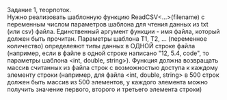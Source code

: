 Задание 1, теорпоток.  
Нужно реализовать шаблонную функцию ReadCSV<...>(filename) с переменным числом параметров шаблона для чтения данных из txt (или csv) файла. Единственный аргумент функции - имя файла, который должен быть прочитан. 
Параметры шаблона T1, T2, ... (переменное количество) определеяют типы данных в ОДНОЙ строке файла (например, если в файле в одной строке написано "12, 5.4, code", то параметры шаблона <int, double, string>). Функция должна возвращать массив считанных из файла строк с возможностью доступа к каждому элементу строки (например, для файла <int, double, string> в 500 строк должен быть массив из 500 элементов, у каждого элемента можно получить значение первого, второго и третьего элемента строки)
